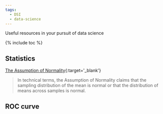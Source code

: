```yaml
---
tags:
  - DSI
  - data-science
---
```

Useful resources in your pursuit of data science

{% include toc %}

## Statistics
[The Assumption of Normality](http://www2.psychology.uiowa.edu/faculty/mordkoff/GradStats/part%201/I.07%20normal.pdf){:target='_blank'}

> In technical terms, the Assumption of Normality claims that the sampling distribution of the mean is normal or that the distribution of means across samples is normal.

## ROC curve

[](http://blog.mldb.ai/blog/posts/2016/01/ml-meets-economics/)
